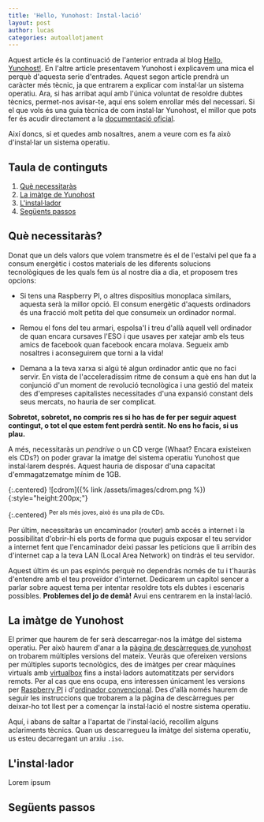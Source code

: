 ```yaml
---
title: 'Hello, Yunohost: Instal·lació'
layout: post
author: lucas
categories: autoallotjament
---
```


Aquest article és la continuació de l'anterior entrada al blog [Hello, Yunohost!](/autoallotjament/2022/02/24/yunohost.html).
En l'altre article presentavem Yunohost i explicavem una mica el perquè d'aquesta
serie d'entrades. Aquest segon article prendrà un caràcter més tècnic, ja que entrarem
a explicar com instal·lar un sistema operatiu. Ara, si has arribat aquí amb l'única
voluntat de resoldre dubtes tècnics, permet-nos avisar-te, aquí ens solem enrollar
més del necessari. Si el que vols és una guia tècnica de com instal·lar Yunohost,
el millor que pots fer és acudir directament a la [documentació oficial](https://yunohost.org/en/install).

Així doncs, si et quedes amb nosaltres, anem a veure com es fa això d'instal·lar
un sistema operatiu.

## Taula de continguts

1. [Què necessitaràs](#què-necessitaràs)
2. [La imàtge de Yunohost](#la-imàtge-de-yunohost)
3. [L'instal·lador](#linstallador)
4. [Següents passos](#següents-passos)

## Què necessitaràs?

Donat que un dels valors que volem transmetre és el de l'estalvi pel que fa a consum
energètic i costos materials de les diferents solucions tecnològiques de les quals
fem ús al nostre dia a dia, et proposem tres opcions:

- Si tens una Raspberry PI, o altres dispositius monoplaca similars, aquesta serà
la millor opció. El consum energètic d'aquests ordinadors és una fracció
molt petita del que consumeix un ordinador normal.

- Remou el fons del teu armari, espolsa'l i treu d'allà aquell vell ordinador de
quan encara cursaves l'ESO i que usaves per xatejar amb els teus amics de
facebook quan facebook encara molava. Segueix amb nosaltres i aconseguirem que torni
a la vida!

- Demana a la teva xarxa si algú té algun ordinador antic que no faci servir. En
vista de l'acceleradíssim ritme de consum a què ens han dut la conjunció d'un
moment de revolució tecnològica i una gestió del mateix des d'empreses capitalistes
necessitades d'una expansió constant dels seus mercats, no hauria de ser complicat.

**Sobretot, sobretot, no compris res si ho has de fer per seguir aquest
contingut, o tot el que estem fent perdrà sentit. No ens ho facis, si us plau.**

A més, necessitaràs un _pendrive_ o un CD verge (Whaat? Encara existeixen
els CDs?) on poder gravar la imatge del sistema operatiu Yunohost que instal·larem
després. Aquest hauria de disposar d'una capacitat d'emmagatzematge mínim de 1GB.

{:.centered}
![cdrom]({% link /assets/images/cdrom.png %}){:style="height:200px;"}

{:.centered}
<sup>Per als més joves, això és una pila de CDs.</sup>

Per últim, necessitaràs un encaminador (router) amb accés a internet i la
possibilitat d'obrir-hi els ports de forma que puguis exposar el teu servidor
a internet fent que l'encaminador deixi passar les peticions que li arribin des
d'internet cap a la teva LAN (Local Area Network) on tindràs el teu servidor.

Aquest últim és un pas espinós perquè no dependràs només de tu i t'hauràs d'entendre
amb el teu proveïdor d'internet. Dedicarem un capítol sencer a parlar sobre aquest
tema per intentar resoldre tots els dubtes i escenaris possibles. **Problemes del
jo de demà!** Avui ens centrarem en la instal·lació.

## La imàtge de Yunohost

El primer que haurem de fer serà descarregar-nos la imàtge del sistema operatiu.
Per això haurem d'anar a la [pàgina de descàrregues de yunohost](https://yunohost.org/en/install)
on trobarem múltiples versions del mateix. Veuràs que ofereixen versions per múltiples
suports tecnològics, des de imàtges per crear màquines virtuals amb [virtualbox](https://www.virtualbox.org/)
fins a instal·ladors automatitzats per servidors remots. Per al cas que ens ocupa,
ens  interessen únicament les versions per [Raspberry PI](https://yunohost.org/en/install/hardware:rpi2plus)
i d'[ordinador convencional](https://yunohost.org/en/install/hardware:regular). Des
d'allà només haurem de seguir les instruccions que trobarem a la pàgina de descàrregues
per deixar-ho tot llest per a començar la instal·lació el nostre sistema operatiu.

Aquí, i abans de saltar a l'apartat de l'instal·lació, recollim alguns aclariments
tècnics. Quan us descarregueu la imàtge del sistema operatiu, us esteu decarregant
un arxiu `.iso`.

## L'instal·lador

Lorem ipsum

## Següents passos

